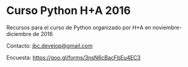 # Curso Python H+A 2016

Recursos para el curso de Python organizado por H+A en noviembre-diciembre de 2016

Contacto: jbc.develop@gmail.com

Encuesta: https://goo.gl/forms/3nsN6cBacFbEu4EC3

